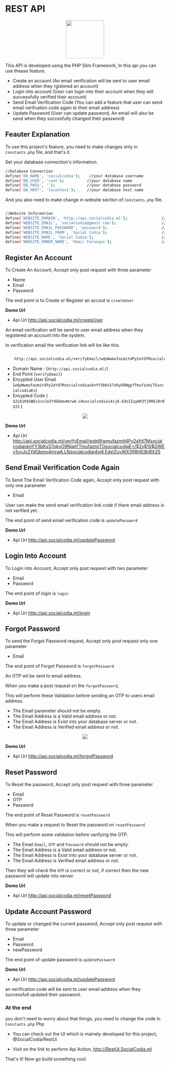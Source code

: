 # REST API

<p align="center">
    <img src="https://i.imgur.com/ldslPC7.png" width="120" >
</p>

This API is developed using the PHP Slim Framework, In this api you can use thease feature.

* Create an account (An email verification will be sent to user email address when they rgistered an account)
* Login into account (User can login into their account when they will successfully verified their account)
* Send Email Verification Code (You can add a feature that user can send email verifcation code again to their email address)
* Update Password (User can update password, An email will also be send when they succesfully changed their password)


## Feauter Explanation

To use this project's feature, you need to make changes only in `Constants.php` file, and that's it.

Set your database connection's information.
```bash
//Database Connection
define('DB_NAME', 'socialcodia');    //your database username
define('DB_USER', 'root');          //your database name
define('DB_PASS', '');              //your database password
define('DB_HOST', 'localhost');     //your database host name
```

And you also need to make change in website section of `Constants.php` file.

```bash

//Website Information
define('WEBSITE_DOMAIN', 'http://api.socialcodia.ml');               //your domain name
define('WEBSITE_EMAIL', 'socialcodia@gmail.com');                    //your email address
define('WEBSITE_EMAIL_PASSWORD', 'password');                        //your email password
define('WEBSITE_EMAIL_FROM', 'Social Codia');                        // your website name here
define('WEBSITE_NAME', 'Social Codia');                              //your website name here
define('WEBSITE_OWNER_NAME', 'Umair Farooqui');                      //your name, we will send this name with email verification mail.

```

## Register An Account

To Create An Account, Accept only post request with three parameter
* Name
* Email
* Password

The end point is to Create or Register an accout is `createUser`

<b>Demo Url</b> 
* Api Url <a href="http://api.socialcodia.ml/createUser">http://api.socialcodia.ml/createUser</a>


An email verification will be send to user email address when they registered an account into the system.

In verification email the verification link will be like this.

```bash

    http://api.socialcodia.ml/verifyEmail/wdpWwmufazmit4Py2aYd7MsocialcodiavknYY3bKxS7okyO9NgpYTmufazmiTGsocialcodiaE=/$2y$10$GWEv1cnJo2YdGbmo4mrwA.LNsocialcodiai4sj8.EdxIZuyWX3fjRHEiBrBX2S

```
* Domain Name : (` http://api.socialcodia.ml/ `)
* End Point (` verifyEmail `)
* Encypted User Email (` wdpWwmufazmit4Py2aYd7MsocialcodiavknYY3bKxS7okyO9NgpYTmufazmiTGsocialcodiaE= `)
* Encypted Code ( `$2y$10$GWEv1cnJo2YdGbmo4mrwA.LNsocialcodiai4sj8.EdxIZuyWX3fjRHEiBrBX2S` )

<p align="center">
    <img src="https://i.imgur.com/AGeCYFR.png" >
</p>

<b>Demo Url</b> 
* Api Url <a href="http://api.socialcodia.ml/verifyEmail/wdpWwmufazmit4Py2aYd7MsocialcodiavknYY3bKxS7okyO9NgpYTmufazmiTGsocialcodiaE=/$2y$10$GWEv1cnJo2YdGbmo4mrwA.LNsocialcodiai4sj8.EdxIZuyWX3fjRHEiBrBX2S">http://api.socialcodia.ml/verifyEmail/wdpWwmufazmit4Py2aYd7MsocialcodiavknYY3bKxS7okyO9NgpYTmufazmiTGsocialcodiaE=/$2y$10$GWEv1cnJo2YdGbmo4mrwA.LNsocialcodiai4sj8.EdxIZuyWX3fjRHEiBrBX2S</a>


## Send Email Verification Code Again

To Send The Email Verification Code again, Accept only post request with only one parameter
* Email

User can make the send email verification link code if there email address is not verified yet.

The end point of send email verification code is `updatePassword`

<b>Demo Url</b>
* Api Url <a href="http://api.socialcodia.ml/updatePassword">http://api.socialcodia.ml/updatePassword</a>


## Login Into Account

To Login into Account, Accept only post request with two parameter
* Email
* Password

The end point of login is `login`

<b>Demo Url</b> 
* Api Url <a href="http://api.socialcodia.ml/login">http://api.socialcodia.ml/login</a>

## Forgot Password

To send the Forgot Password request, Accept only post request only one parameter
* Email

The end point of Forgot Password is `forgotPassword`

An OTP wil be sent to email address.

When you make a post request on the `forgotPassword`, 

This will perform these Validation before sending an OTP to users email address.

* The Email parameter should not be empty.
* The Email Address is a Valid email address or not.
* The Email Address is Exist into your database server or not.
* The Email Address is Verified email address or not.

<p align="center">
    <img src="https://i.imgur.com/zDJCbnS.png" >
</p>

<b>Demo Url</b> 
* Api Url <a href="http://api.socialcodia.ml/forgotPassword">http://api.socialcodia.ml/forgotPassword</a>

## Reset Password

To Reset the password, Accept only post request with three parameter
* Email
* OTP
* Password

The end point of Reset Password is `resetPassword`

When you make a request to Reset the password on `resetPassword`

This will perform some validation before varifying the OTP.
* The Email `Email`, `OTP` and `Password` should not be empty.
* The Email Address is a Valid email address or not.
* The Email Address is Exist into your database server or not.
* The Email Address is Verified email address or not.

Then they will check the `OTP` is correct or not, if correct then the new password will update into server.

<b>Demo Url</b> 
* Api Url <a href="http://api.socialcodia.ml/resetPassword">http://api.socialcodia.ml/resetPassword</a>

## Update Account Password

To update or changed the current password, Accept only post request with three parameter
* Email
* Password
* newPassword

The end point of update password is `updatePassword`

<b>Demo Url</b> 

* Api Url <a href="http://api.socialcodia.ml/updatePassword">http://api.socialcodia.ml/updatePassword</a>

an verification code will be sent to user email address when they successfull updated their password.

### At the end

you don't need to worry about that things, you need to change the code in `Constants.php` Php

* You can check out the UI which is mainely developed for this project, @SocialCodia/RestUi

* Visit on the link to perform Api Action, http://RestUi.SocialCodia.ml

That's it! Now go build something cool.
